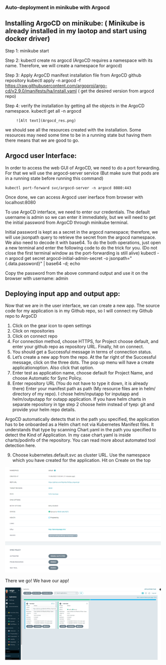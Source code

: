 ### Auto-deployment in minikube with Argocd

## Installing ArgoCD on minikube: ( Minikube is already installed in my laotop and start using docker driver)

Step 1: minikube start 

Step 2: kubectl create ns argocd (ArgoCD requires a namespace with its name. Therefore, we will create a namespace for argocd)

Step 3: Apply ArgoCD manifest installation file from ArgoCD github repository
           kubectl apply -n argocd -f https://raw.githubusercontent.com/argoproj/argo-cd/v2.9.0/manifests/ha/install.yaml ( get the desired version from argocd repo)

Step 4: verify the installation by getting all the objects in the ArgoCD namespace.
         kubectl get all -n argocd

         ![Alt text](Argocd_res.png)

we should see all the resources created with the installation. Some resources may need some time to be in a running state but having them there means that we are good to go.


## Argocd user Interface:

In order to access the web GUI of ArgoCD, we need to do a port forwarding. For that we will use the argocd-server service (But make sure that pods are in a running state before running this command)

    kubectl port-forward svc/argocd-server -n argocd 8080:443
 Once done, we can access Argocd user inerface from browser with localhost:8080


 To use ArgoCD interface, we need to enter our credentials. The default username is admin so we can enter it immediately, but we will need to get the initial password from ArgoCD through minikube terminal.

Initial password is kept as a secret in the argocd namespace; therefore, we will use jsonpath query to retrieve the secret from the argocd namespace. We also need to decode it with base64. To do the both operations, just open a new terminal and enter the following code to do the trick for you. (Do not close the first terminal window as the port-forwarding is still alive)
   kubectl -n argocd get secret argocd-initial-admin-secret -o jsonpath="{.data.password}" | base64 -d; echo

Copy the password from the above command output and use it on the browser with username: admin

## Deploying input app and output app:

Now that we are in the user interface, we can create a new app. The source code for my application is in my Github repo, so I will connect my Github repo to ArgoCD

1. Click on the gear icon to open settings
2. Click on repositories
3. Click on connect repo
4. For connection method, choose HTTPS, for Project choose default, and enter your github repo as repository URL. Finally, hit on connect.
5. You should get a Successful message in terms of connection status.
6. Let’s create a new app from the repo. At the far right of the Successful message, click on the three dots. The pop up menu will have a create applicationoption. Also click that option.
7. Enter test as application name, choose default for Project Name, and choose Automatic for Sync Policy.
8. Enter repository URL (You do not have to type it down, it is already there) Enter your manifest path as path (My resource files are in helm/ directory of my repo). I chose helm/inputapp for inputapp and helm/outputapp for outapp application. If you have helm charts in separate repository in tge step 2 choose helm instead of tyep: git and provide your helm repo details.

ArgoCD automatically detects that in the path you specified, the application has to be onboarded as a Helm chart not via Kubernetes Manifest files. It understands that type by scanning Chart.yaml in the path you specified to detect the Kind of Application. In my case chart.yaml is inside charts/podinfo of the repository. You can read more about automated tool detection here.

9. Choose kubernetes.default.svc as cluster URL. Use the namespace which you have created for the application. Hit on Create on the top


![Alt text](image.png)

There we go! We have our app!

![Alt text](image-1.png)
